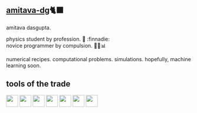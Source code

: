 ## [amitava-dg](https://github.com/amitava-dg)🐈‍⬛
amitava dasgupta. <br>

physics student by profession. 🌌 :finnadie: <br>
novice programmer by compulsion. 👨‍💻📊 <br>

numerical recipes. computational problems. simulations. hopefully, machine learning soon.

## tools of the trade
<img height="32" width="32" src="https://cdn.simpleicons.org/python/3776ab" /> <img height="32" width="32" src="https://cdn.simpleicons.org/spyderide/ff0000" /> <img height="32" width="32" src="https://cdn.simpleicons.org/jupyter/f37626" /> <img height="32" width="32" src="https://cdn.simpleicons.org/numpy/013243" /> <img height="32" width="32" src="https://cdn.simpleicons.org/scipy/8caae6" /> <img height="32" width="32" src="https://cdn.simpleicons.org/fortran/734f96" /> <img height="32" width="32" src="https://cdn.simpleicons.org/anaconda/44a833" />
